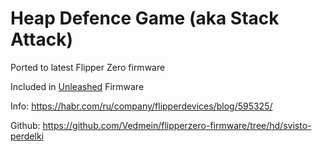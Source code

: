 # Heap Defence Game (aka Stack Attack)

Ported to latest Flipper Zero firmware

Included in [Unleashed](https://github.com/DarkFlippers/unleashed-firmware/releases) Firmware 

Info:
https://habr.com/ru/company/flipperdevices/blog/595325/

Github:
https://github.com/Vedmein/flipperzero-firmware/tree/hd/svisto-perdelki
